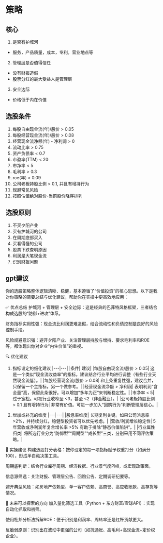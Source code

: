 # 策略

## 核心

1. 是否有护城河
- 服务，产品质量，成本，专利，营业地点等
2. 管理层是否值得信任
- 没有财报造假
- 股票分红的最大受益人是管理层
3. 安全边际
- 价格低于内在价值

## 选股条件
1. 每股自由现金流(年)/股价 > 0.05
2. 每股经营现金流(年)/股价 > 0.08
3. 经营现金流净额(年) - 净利润 > 0
4. 流动比率 > 0.75
5. 资产负债率 < 0.7
6. 市盈率(TTM) < 20
7. 市净率 < 5
8. 毛利率 > 0.3
9.  roe(年) > 0.09
10. 公司老板持股比例 > 0.1, 并且有增持行为
11. 规避常见风险
12. 按照估值绝对股价-当前股价降序排列

## 选股原则
1. 不买夕阳产业
2. 买有护城河的公司
3. 在周期底部买入
4. 买看得懂的公司
5. 股票下跌查明原因
6. 利润是大笔现金流
7. 识别财报问题

## gpt建议
你的选股策略整体逻辑清晰、稳健，基本遵循了“价值投资”的核心思想。以下是我对你策略的简要总结与优化建议，帮助你在实操中更高效地应用：

✅ 优点总结
护城河 + 管理层 + 安全边际：这是经典的巴菲特风格框架，三者结合构成选股的“防御+进攻”体系。

财务指标实用性强：现金流比利润更难造假，结合流动性和负债控制是良好的风险控制手段。

风险规避意识强：避开夕阳产业、关注管理层持股与增持、要求毛利率和ROE等，都体现出你对企业“内生价值”的重视。

🔍 优化建议
1. 指标设定的细化建议
|---|---|
|条件|	建议|
|每股自由现金流/股价 > 0.05|	这是一个类似“现金流收益率”的指标，建议结合行业平均进行调整（有些行业天然现金流低）。|
|每股经营现金流/股价 > 0.08|	和上条重复性强，建议合并，只保留一个主指标，另一个做参考。|
|经营现金流净额 > 净利润|	表明利润“含金量”高，保留此条很好。可以增加“多年为正”来判断稳定性。|
|市净率 < 5|	过于宽松。可视行业收窄至 <3，甚至 <2（非金融业）。|
|公司老板持股比例 > 0.1 且有增持行为|	非常有价值。可进一步加入“回购行为”判断管理层信心。|

2. 增加或补充的维度
|---|---|
|股息率维度|	长期复利关键。如果公司派息率 >2%，并持续分红，稳健型投资者可以优先考虑。|
|营收/利润增长稳定性|	5年营收或净利润年复合增长率 >5% 有助于排除“静态价值陷阱”。|
|行业属性归类|	将所选行业分为“防御型”“周期型”“成长型”三类，分别采用不同评估策略。|

📌 实操建议
构建选股打分表格：按你设定的每一项指标赋予权重打分（如满分100），形成半自动决策工具。

周期底判断：结合行业库存周期、经济数据、行业景气度PMI，或宏观政策面。

信息源筛选：关注财报、管理层公告、回购公告、定期调研纪要等。

避开典型风险：如房地产依赖型、单一客户依赖、高商誉、高应收账款、高存货等情况。

📘 未来可以探索的方向
加入量化筛选工具（Python + 东方财富/雪球API）：实现自动化抓取和初筛。

使用杜邦分析法拆解ROE：便于识别是利润率、周转率还是杠杆贡献更大。

反脆弱原则：识别出在波动中更强的公司（如抗通胀、高毛利+高现金流+定价权企业）。